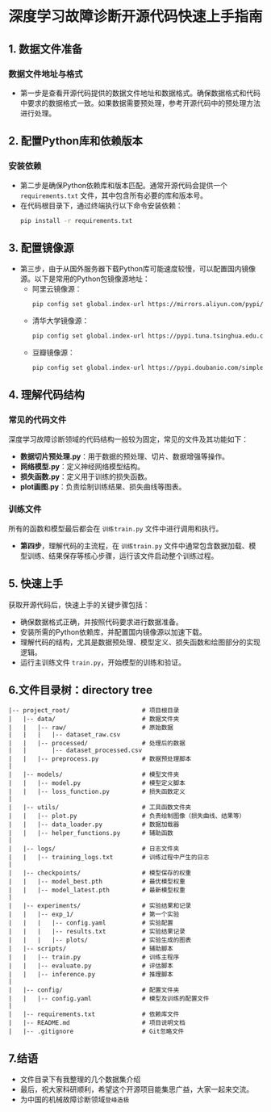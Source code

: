# 深度学习故障诊断开源代码快速上手指南

## 1. 数据文件准备

### 数据文件地址与格式

- 第一步是查看开源代码提供的数据文件地址和数据格式。确保数据格式和代码中要求的数据格式一致。如果数据需要预处理，参考开源代码中的预处理方法进行处理。

## 2. 配置Python库和依赖版本

### 安装依赖

- 第二步是确保Python依赖库和版本匹配。通常开源代码会提供一个 `requirements.txt` 文件，其中包含所有必要的库和版本号。
- 在代码根目录下，通过终端执行以下命令安装依赖：
  ```bash
  pip install -r requirements.txt
  ```

## 3. 配置镜像源

- 第三步，由于从国外服务器下载Python库可能速度较慢，可以配置国内镜像源。以下是常用的Python包镜像源地址：
    - 阿里云镜像源：
        ```bash
        pip config set global.index-url https://mirrors.aliyun.com/pypi/simple/
        ```
    - 清华大学镜像源：
        ```bash
        pip config set global.index-url https://pypi.tuna.tsinghua.edu.cn/simple
        ```
    - 豆瓣镜像源：
        ```bash
       pip config set global.index-url https://pypi.doubanio.com/simple/
       ```
      
## 4. 理解代码结构

### 常见的代码文件

深度学习故障诊断领域的代码结构一般较为固定，常见的文件及其功能如下：

- **数据切片预处理.py**：用于数据的预处理、切片、数据增强等操作。
- **网络模型.py**：定义神经网络模型结构。
- **损失函数.py**：定义用于训练的损失函数。
- **plot画图.py**：负责绘制训练结果、损失曲线等图表。

### 训练文件

所有的函数和模型最后都会在 `训练train.py` 文件中进行调用和执行。

- **第四步**，理解代码的主流程，在 `训练train.py` 文件中通常包含数据加载、模型训练、结果保存等核心步骤，运行该文件启动整个训练过程。

## 5. 快速上手

获取开源代码后，快速上手的关键步骤包括：

- 确保数据格式正确，并按照代码要求进行数据准备。
- 安装所需的Python依赖库，并配置国内镜像源以加速下载。
- 理解代码的结构，尤其是数据预处理、模型定义、损失函数和绘图部分的实现逻辑。
- 运行主训练文件 `train.py`，开始模型的训练和验证。

## 6.文件目录树：directory tree
```directory tree
|-- project_root/                    # 项目根目录
|   |-- data/                        # 数据文件夹
|   |   |-- raw/                     # 原始数据
|   |   |   |-- dataset_raw.csv      
|   |   |-- processed/               # 处理后的数据
|   |       |-- dataset_processed.csv
|   |   |-- preprocess.py            # 数据预处理脚本
|
|   |-- models/                      # 模型文件夹
|   |   |-- model.py                 # 模型定义脚本
|   |   |-- loss_function.py         # 损失函数定义
|
|   |-- utils/                       # 工具函数文件夹
|   |   |-- plot.py                  # 负责绘制图像（损失曲线、结果等）
|   |   |-- data_loader.py           # 数据加载器
|   |   |-- helper_functions.py      # 辅助函数
|
|   |-- logs/                        # 日志文件夹
|   |   |-- training_logs.txt        # 训练过程中产生的日志
|
|   |-- checkpoints/                 # 模型保存的权重
|   |   |-- model_best.pth           # 最优模型权重
|   |   |-- model_latest.pth         # 最新模型权重
|
|   |-- experiments/                 # 实验结果和记录
|   |   |-- exp_1/                   # 第一个实验
|   |   |   |-- config.yaml          # 实验配置
|   |   |   |-- results.txt          # 实验结果记录
|   |   |   |-- plots/               # 实验生成的图表
|   |-- scripts/                     # 辅助脚本
|   |   |-- train.py                 # 训练主程序
|   |   |-- evaluate.py              # 评估脚本
|   |   |-- inference.py             # 推理脚本
|
|   |-- config/                      # 配置文件夹
|   |   |-- config.yaml              # 模型及训练的配置文件
|
|   |-- requirements.txt             # 依赖库文件
|   |-- README.md                    # 项目说明文档
|   |-- .gitignore                   # Git忽略文件
```

## 7.结语
- 文件目录下有我整理的几个数据集介绍
- 最后，祝大家科研顺利，希望这个开源项目能集思广益，大家一起来交流。
- 为中国的机械故障诊断领域`登峰造极`

